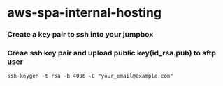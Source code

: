 # aws-spa-internal-hosting
### Create a key pair to ssh into your jumpbox
### Creae ssh key pair and upload public key(id_rsa.pub) to sftp user
```
ssh-keygen -t rsa -b 4096 -C "your_email@example.com"
```
